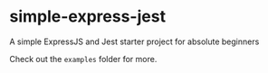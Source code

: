 # simple-express-jest
A simple ExpressJS and Jest starter project for absolute beginners

Check out the `examples` folder for more.
